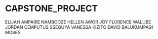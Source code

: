 # CAPSTONE_PROJECT

ELIJAH AMPAIRE
NAMBOOZE HELLEN
AWOR JOY FLORENCE
WALUBE JORDAN
CEMPUTUS
SSEGUYA VANESSA
KIZITO DAVID
BALUKUMPAGI MOSES








 
